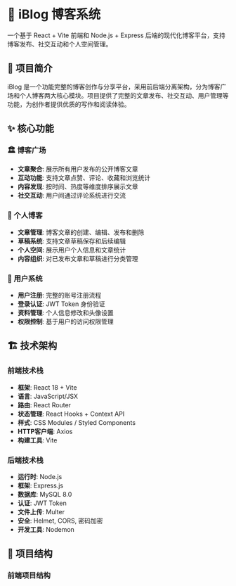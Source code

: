 # 📝 iBlog 博客系统

一个基于 React + Vite 前端和 Node.js + Express 后端的现代化博客平台，支持博客发布、社交互动和个人空间管理。

## 🎯 项目简介

iBlog 是一个功能完整的博客创作与分享平台，采用前后端分离架构，分为博客广场和个人博客两大核心模块。项目提供了完整的文章发布、社交互动、用户管理等功能，为创作者提供优质的写作和阅读体验。

## ✨ 核心功能

### 🏛️ 博客广场
- **文章聚合**: 展示所有用户发布的公开博客文章
- **互动功能**: 支持文章点赞、评论、收藏和浏览统计
- **内容发现**: 按时间、热度等维度排序展示文章
- **社交互动**: 用户间通过评论系统进行交流

### 📝 个人博客
- **文章管理**: 博客文章的创建、编辑、发布和删除
- **草稿系统**: 支持文章草稿保存和后续编辑
- **个人空间**: 展示用户个人信息和文章统计
- **内容组织**: 对已发布文章和草稿进行分类管理

### 👤 用户系统
- **用户注册**: 完整的账号注册流程
- **登录认证**: JWT Token 身份验证
- **资料管理**: 个人信息修改和头像设置
- **权限控制**: 基于用户的访问权限管理

## 🏗️ 技术架构

### 前端技术栈
- **框架**: React 18 + Vite
- **语言**: JavaScript/JSX
- **路由**: React Router
- **状态管理**: React Hooks + Context API
- **样式**: CSS Modules / Styled Components
- **HTTP客户端**: Axios
- **构建工具**: Vite

### 后端技术栈
- **运行时**: Node.js
- **框架**: Express.js
- **数据库**: MySQL 8.0
- **认证**: JWT Token
- **文件上传**: Multer
- **安全**: Helmet, CORS, 密码加密
- **开发工具**: Nodemon

## 📂 项目结构

### 前端项目结构
